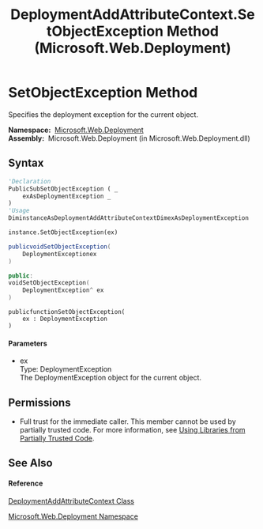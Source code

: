 ﻿---
title: DeploymentAddAttributeContext.SetObjectException Method  (Microsoft.Web.Deployment)
TOCTitle: SetObjectException Method
ms:assetid: M:Microsoft.Web.Deployment.DeploymentAddAttributeContext.SetObjectException(Microsoft.Web.Deployment.DeploymentException)
ms:mtpsurl: https://msdn.microsoft.com/en-us/library/microsoft.web.deployment.deploymentaddattributecontext.setobjectexception(v=VS.90)
ms:contentKeyID: 20579890
ms.date: 05/02/2012
mtps_version: v=VS.90
f1_keywords:
- Microsoft.Web.Deployment.DeploymentAddAttributeContext.SetObjectException
dev_langs:
- CSharp
- JScript
- VB
- c++
api_location:
- Microsoft.Web.Deployment.dll
api_name:
- Microsoft.Web.Deployment.DeploymentAddAttributeContext.SetObjectException
api_type:
- Managed
topic_type:
- apiref
- kbSyntax
product_family_name: VS
ROBOTS: INDEX,FOLLOW
---

# SetObjectException Method

Specifies the deployment exception for the current object.

**Namespace:**  [Microsoft.Web.Deployment](microsoft-web-deployment-namespace.md)  
**Assembly:**  Microsoft.Web.Deployment (in Microsoft.Web.Deployment.dll)

## Syntax

``` vb
'Declaration
PublicSubSetObjectException ( _
    exAsDeploymentException _
)
'Usage
DiminstanceAsDeploymentAddAttributeContextDimexAsDeploymentException

instance.SetObjectException(ex)
```

``` csharp
publicvoidSetObjectException(
    DeploymentExceptionex
)
```

``` c++
public:
voidSetObjectException(
    DeploymentException^ ex
)
```

``` jscript
publicfunctionSetObjectException(
    ex : DeploymentException
)
```

#### Parameters

  - ex  
    Type: DeploymentException  
    The DeploymentException object for the current object.  

## Permissions

  - Full trust for the immediate caller. This member cannot be used by partially trusted code. For more information, see [Using Libraries from Partially Trusted Code](https://msdn.microsoft.com/en-us/library/8skskf63\(v=vs.90\)).

## See Also

#### Reference

[DeploymentAddAttributeContext Class](deploymentaddattributecontext-class-microsoft-web-deployment.md)

[Microsoft.Web.Deployment Namespace](microsoft-web-deployment-namespace.md)

